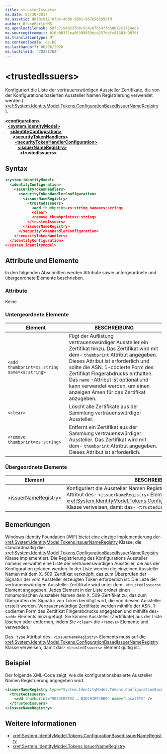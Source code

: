 ```yaml
---
title: <trustedIssuers>
ms.date: 03/30/2017
ms.assetid: d818c917-07b4-40db-9801-8676561859fd
author: BrucePerlerMS
ms.openlocfilehash: 50fc7194823fb0c5c426fb54ffd50b17c3714ed9
ms.sourcegitcommit: b16c00371ea06398859ecd157defc81301c9070f
ms.translationtype: MT
ms.contentlocale: de-DE
ms.lasthandoff: 06/06/2020
ms.locfileid: "70251762"
---
```

# \<trustedIssuers>
Konfiguriert die Liste der vertrauenswürdigen Aussteller Zertifikate, die von der Konfigurations basierten Aussteller Namen Registrierung verwendet werden ( <xref:System.IdentityModel.Tokens.ConfigurationBasedIssuerNameRegistry> ).  
  
[**\<configuration>**](../configuration-element.md)\
&nbsp;&nbsp;[**\<system.identityModel>**](system-identitymodel.md)\
&nbsp;&nbsp;&nbsp;&nbsp;[**\<identityConfiguration>**](identityconfiguration.md)\
&nbsp;&nbsp;&nbsp;&nbsp;&nbsp;&nbsp;[**\<securityTokenHandlers>**](securitytokenhandlers.md)\
&nbsp;&nbsp;&nbsp;&nbsp;&nbsp;&nbsp;&nbsp;&nbsp;[**\<securityTokenHandlerConfiguration>**](securitytokenhandlerconfiguration.md)\
&nbsp;&nbsp;&nbsp;&nbsp;&nbsp;&nbsp;&nbsp;&nbsp;&nbsp;&nbsp;[**\<issuerNameRegistry>**](issuernameregistry.md)\
&nbsp;&nbsp;&nbsp;&nbsp;&nbsp;&nbsp;&nbsp;&nbsp;&nbsp;&nbsp;&nbsp;&nbsp;**\<trustedIssuers>**  
  
## <a name="syntax"></a>Syntax  
  
```xml  
<system.identityModel>  
  <identityConfiguration>  
    <securityTokenHandlers>  
      <securityTokenHandlerConfiguration>  
        <issuerNameRegistry>  
          <trustedIssuers>  
            <add thumbprint=xs:string name=xs:string>  
            <clear>  
            <remove thumbprint=xs:string>  
          </trustedIssuers>  
        </issuerNameRegistry>  
      </securityTokenHandlerConfiguration>  
    </securityTokenHandlers>  
  </identityConfiguration>  
</system.identityModel>  
```  
  
## <a name="attributes-and-elements"></a>Attribute und Elemente  
 In den folgenden Abschnitten werden Attribute sowie untergeordnete und übergeordnete Elemente beschrieben.  
  
### <a name="attributes"></a>Attribute  
 Keine  
  
### <a name="child-elements"></a>Untergeordnete Elemente  
  
|Element|BESCHREIBUNG|  
|-------------|-----------------|  
|`<add thumbprint=xs:string name=xs:string>`|Fügt der Auflistung vertrauenswürdiger Aussteller ein Zertifikat hinzu. Das Zertifikat wird mit dem- `thumbprint` Attribut angegeben. Dieses Attribut ist erforderlich und sollte die ASN. 1-codierte Form des Zertifikat Fingerabdrucks enthalten. Das `name` -Attribut ist optional und kann verwendet werden, um einen anzeigen Amen für das Zertifikat anzugeben.|  
|`<clear>`|Löscht alle Zertifikate aus der Sammlung vertrauenswürdiger Aussteller.|  
|`<remove thumbprint=xs:string>`|Entfernt ein Zertifikat aus der Sammlung vertrauenswürdiger Aussteller. Das Zertifikat wird mit dem- `thumbprint` Attribut angegeben. Dieses Attribut ist erforderlich.|  
  
### <a name="parent-elements"></a>Übergeordnete Elemente  
  
|Element|BESCHREIBUNG|  
|-------------|-----------------|  
|[\<issuerNameRegistry>](issuernameregistry.md)|Konfiguriert die Aussteller Namen Registrierung. **Wichtig:**  Das- `type` Attribut des- `<issuerNameRegistry>` Elements muss auf die- <xref:System.IdentityModel.Tokens.ConfigurationBasedIssuerNameRegistry> Klasse verweisen, damit das- `<trustedIssuers>` Element gültig ist.|  
  
## <a name="remarks"></a>Bemerkungen  
 Windows Identity Foundation (WIF) bietet eine einzige Implementierung der- <xref:System.IdentityModel.Tokens.IssuerNameRegistry> Klasse, die standardmäßig die- <xref:System.IdentityModel.Tokens.ConfigurationBasedIssuerNameRegistry> Klasse implementiert. Die Registrierung des Konfigurations Aussteller namens verwaltet eine Liste der vertrauenswürdigen Aussteller, die aus der Konfiguration geladen werden. In der Liste werden die einzelnen Aussteller Namen mit dem X. 509-Zertifikat verknüpft, das zum Überprüfen der Signatur der vom Aussteller erzeugten Token erforderlich ist. Die Liste der vertrauenswürdigen Aussteller Zertifikate wird unter dem- `<trustedIssuers>` Element angegeben. Jedes Element in der Liste ordnet einen mmamonischen Aussteller Namen dem X. 509-Zertifikat zu, das zum Überprüfen der Signatur von Token benötigt wird, die von diesem Aussteller erstellt werden. Vertrauenswürdige Zertifikate werden mithilfe der ASN. 1-codierten Form des Zertifikat Fingerabdrucks angegeben und mithilfe des- `<add>` Elements hinzugefügt. Sie können Aussteller (Zertifikate) aus der Liste löschen oder entfernen, indem Sie `<clear>` die `<remove>` Elemente und verwenden.  
  
 Das- `type` Attribut des- `<issuerNameRegistry>` Elements muss auf die- <xref:System.IdentityModel.Tokens.ConfigurationBasedIssuerNameRegistry> Klasse verweisen, damit das- `<trustedIssuers>` Element gültig ist.  
  
## <a name="example"></a>Beispiel  
 Der folgende XML-Code zeigt, wie die konfigurationsbasierte Aussteller Namen Registrierung angegeben wird.  
  
```xml  
<issuerNameRegistry type="System.IdentityModel.Tokens.ConfigurationBasedIssuerNameRegistry, System.IdentityModel, Version=4.0.0.0, Culture=neutral, PublicKeyToken=b77a5c561934e089">  
  <trustedIssuers>  
    <add thumbprint="9B74CB2F32 … B1DC01EF40D0" name="LocalSTS" />  
  </trustedIssuers>  
</issuerNameRegistry>  
```  
  
## <a name="see-also"></a>Weitere Informationen

- <xref:System.IdentityModel.Tokens.ConfigurationBasedIssuerNameRegistry>
- <xref:System.IdentityModel.Tokens.IssuerNameRegistry>
